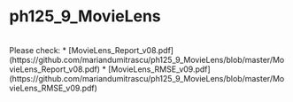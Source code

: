 # ph125_9_MovieLens

<br>
Please check:
* [MovieLens_Report_v08.pdf](https://github.com/mariandumitrascu/ph125_9_MovieLens/blob/master/MovieLens_Report_v08.pdf)
* [MovieLens_RMSE_v09.pdf](https://github.com/mariandumitrascu/ph125_9_MovieLens/blob/master/MovieLens_RMSE_v09.pdf)
